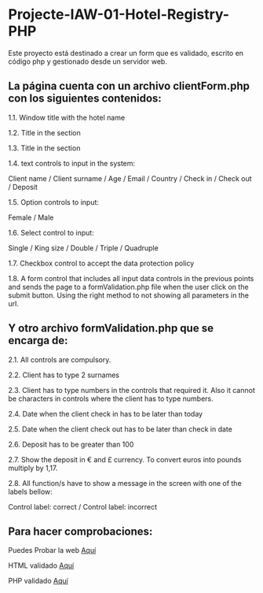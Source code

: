 # Projecte-IAW-01-Hotel-Registry-PHP

Este proyecto está destinado a crear un form que es validado, escrito en código php y gestionado desde un servidor web.

## La página cuenta con un archivo clientForm.php con los siguientes contenidos:

1.1. Window title with the hotel name

1.2. Title in the <head> section

1.3. Title in the <body> section

1.4. text controls to input in the system:

Client name / Client surname / Age / Email / Country / Check in / Check out / Deposit

1.5. Option controls to input:

Female / Male

1.6. Select control to input:

Single / King size / Double / Triple / Quadruple

1.7. Checkbox control to accept the data protection policy

1.8. A form control that includes all input data controls in the previous points and sends the page to a formValidation.php file when the user click on the submit button. Using the right method to not showing all parameters in the url.

## Y otro archivo formValidation.php que se encarga de:

2.1. All controls are compulsory. 

2.2. Client has to type 2 surnames 

2.3. Client has to type numbers in the controls that required it. Also it cannot be characters in controls where the client has to type numbers.

2.4. Date when the client check in has to be later than today

2.5. Date when the client check out has to be later than check in date

2.6. Deposit has to be greater than 100

2.7. Show the deposit in € and £ currency. To convert euros into pounds multiply by 1,17.

2.8. All function/s have to show a message in the screen with one of the labels bellow:

Control label: correct / Control label: incorrect

## Para hacer comprobaciones:

Puedes Probar la web [Aquí](https://fandoshotel.000webhostapp.com/clientForm.php)

HTML validado [Aquí](https://validator.w3.org)

PHP validado [Aquí](https://phpcodechecker.com/)
